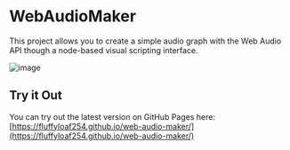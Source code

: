 # WebAudioMaker

This project allows you to create a simple audio graph with the Web Audio API though a node-based visual scripting interface.

![image](https://github.com/FluffyLoaf254/web-audio-maker/assets/21041627/8a49451b-51bb-4bce-9f80-caf7385fe1de)

## Try it Out

You can try out the latest version on GitHub Pages here: [https://fluffyloaf254.github.io/web-audio-maker/](https://fluffyloaf254.github.io/web-audio-maker/)
